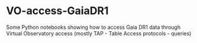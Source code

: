 # VO-access-GaiaDR1
Some Python notebooks showing how to access Gaia DR1 data through Virtual Observatory access (mostly TAP - Table Access protocols - queries)
